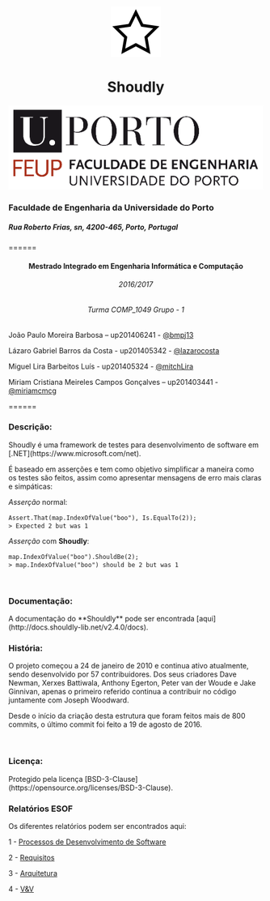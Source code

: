 <p align="center">
  <img src="https://github.com/bmpj13/shouldly/blob/master/ESOF-Docs/resources/images/ShouldlyLogo.png" alt="icon">
</p>
<h1 align="center">Shoudly</h1>

<p align="right">
  <img src="https://github.com/bmpj13/shouldly/blob/master/ESOF-Docs/resources/images/FEUPlogo.png" alt="FEUP logo">
</p>
<h3>Faculdade de Engenharia da Universidade do Porto</h3> 
<h5>Rua Roberto Frias, sn, 4200-465, Porto, Portugal</h5>
======

<h4 align="center"> Mestrado Integrado em Engenharia Informática e Computação</h4>
<h6 align="center"> 2016/2017</h6>
<h6 align="center">Turma COMP_1049 Grupo - 1</h6>

João Paulo Moreira Barbosa – up201406241 - [@bmpj13](https://github.com/bmpj13)

Lázaro Gabriel Barros da Costa - up201405342 - [@lazarocosta](https://github.com/lazarocosta)

Miguel Lira Barbeitos Luís - up201405324 - [@mitchLira](https://github.com/MitchLira)

Miriam Cristiana Meireles Campos Gonçalves – up201403441 - [@miriamcmcg](https://github.com/miriamcmcg)

======

<h3>Descrição:</h3>
Shoudly é uma framework de testes para desenvolvimento de software em [.NET](https://www.microsoft.com/net).

É baseado em asserções e tem como objetivo simplificar a maneira como os testes são feitos, assim como 
apresentar mensagens de erro mais claras e simpáticas:


*Asserção* normal:

    Assert.That(map.IndexOfValue("boo"), Is.EqualTo(2));
    > Expected 2 but was 1
    
*Asserção* com **Shoudly**:

    map.IndexOfValue("boo").ShouldBe(2);
    > map.IndexOfValue("boo") should be 2 but was 1

<br>
<h3>Documentação:</h3>
A documentação do **Shouldly** pode ser encontrada [aqui](http://docs.shouldly-lib.net/v2.4.0/docs).

<br>
<h3>História:</h3>
O projeto começou a 24 de janeiro de 2010 e continua ativo atualmente, sendo desenvolvido por 57 contribuidores.
Dos seus criadores Dave Newman, Xerxes Battiwala, Anthony Egerton, Peter van der Woude e Jake Ginnivan, 
apenas o primeiro referido continua a contribuir no código juntamente com Joseph Woodward.

Desde o início da criação desta estrutura que foram feitos mais de 800 commits, o último commit foi feito a 19 de agosto de 2016.

<br>
<h3>Licença:</h3>
Protegido pela licença [BSD-3-Clause](https://opensource.org/licenses/BSD-3-Clause).

<br>
<h3>Relatórios ESOF</h3>
Os diferentes relatórios podem ser encontrados aqui:

1 - [Processos de Desenvolvimento de Software](https://github.com/bmpj13/shouldly/blob/master/ESOF-Docs/1%20-%20Software%20Process.md)

2 - [Requisitos](https://github.com/bmpj13/shouldly/blob/develop/ESOF-Docs/2%20-%20Requirements.md)

3 - [Arquitetura](https://github.com/bmpj13/shouldly/blob/develop/ESOF-Docs/3%20-%20Architecture.md)

4 - [V&V](https://github.com/bmpj13/shouldly/blob/develop/ESOF-Docs/4%20-%20Verification%20and%20Validation.md)
